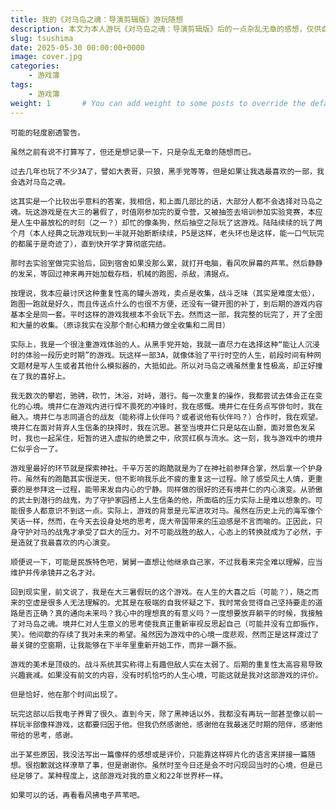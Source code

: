 ```yaml
---
title: 我的《对马岛之魂：导演剪辑版》游玩随想
description: 本文为本人游玩《对马岛之魂：导演剪辑版》后的一点杂乱无章的感想，仅供自娱自乐。
slug: tsushima
date: 2025-05-30 00:00:00+0000
image: cover.jpg
categories:
    - 游戏簿
tags:
    - 游戏簿
weight: 1       # You can add weight to some posts to override the default sorting (date descending)
---
```


	可能的轻度剧透警告。

	虽然之前有说不打算写了，但还是想记录一下，只是杂乱无章的随想而已。

	过去几年也玩了不少3A了，譬如大表哥，只狼，黑手党等等，但是如果让我选最喜欢的一部，我会选对马岛之魂。

	这其实是一个比较出乎意料的答案，我相信，和上面几部比的话，大部分人都不会选择对马岛之魂。玩这游戏是在大三的暑假了，时值刚参加完的夏令营，又被抽签去培训参加实验竞赛，本应是人生中最放松的时刻（之一？）却忙的像条狗，然后抽空之际玩了这游戏。陆陆续续的玩了两个月（本人经典之玩游戏玩到一半就开始断断续续，P5是这样，老头环也是这样，能一口气玩完的都属于是奇迹了），直到快开学才算彻底完结。

	那时去实验室做完实验后，回到宿舍如果没那么累，就打开电脑，看风吹屏幕的芦苇。然后静静的发呆，等回过神来再开始加载存档，机械的跑图，杀敌，清据点。

	按理说，我本应最讨厌这种重复性高的罐头游戏，卖点是收集，战斗乏味（其实是难度太低），跑图一跑就是好久，而且传送点什么的也很不方便，还没有一键开图的补丁，到后期的游戏内容基本全是同一套。平时这样的游戏我根本不会玩下去。然而这一部，我完整的玩完了，开了全图和大量的收集。（原谅我实在没那个耐心和精力做全收集和二周目）

	实际上，我是一个很注重游戏体验的人。从黑手党开始，我就一直尽力在选择这种“能让人沉浸时的体验一段历史时期”的游戏。玩这样一部3A，就像体验了平行时空的人生，前段时间有种网文题材是写人生或者其他什么模拟器的，大抵如此。所以对马岛之魂虽然重复性极高，却正好撞在了我的喜好上。

	我无数次的攀岩，驰骋，砍竹，沐浴，对峙，潜行。每一次重复的操作，我都尝试去体会正在变化的心境。境井仁在游戏内进行悍不畏死的冲锋时，我在感慨。境井仁在任务点写俳句时，我在融入。境井仁与志同道合的战友（能称得上伙伴吗？或者说他有伙伴吗？）合作时，我在观望。境井仁在面对背弃人生信条的抉择时，我在沉思。甚至当境井仁只是站在山巅，面对景色发呆时，我也一起呆住，短暂的进入虚拟的绝景之中，欣赏红枫与流水。这一刻，我与游戏中的境井仁似乎合一了。

	游戏里最好的环节就是探索神社。千辛万苦的跑酷就是为了在神社前参拜合掌，然后拿一个护身符。虽然有的跑酷其实很逆天，但不影响我乐此不疲的重复这一过程。除了感受风土人情，更重要的是参拜这一过程，能带来发自内心的宁静。同样做的很好的还有境井仁的内心演变。从骄傲的武士到潜行的战鬼，为了守护家园搭上人生信条的他，所面临的压力实际上是难以想象的。可能很多人都意识不到这一点。实际上，游戏的背景是元军进攻对马。虽然在历史上元的海军像个笑话一样，然而，在今天去设身处地的思考，庞大帝国带来的压迫感是不言而喻的。正因此，只身守护对马的战鬼才承受了巨大的压力。对不可能战胜的敌人，心态上的转换就成为了必然，于是造就了我最喜欢的内心演变。

	顺便说一下，可能是民族特色吧，舅舅一直想让他继承自己家，不过我看来完全难以理解，应当维护并传承镜井之名才对。

	回到现实里，前文说了，我是在大三暑假玩的这个游戏。在人生的大喜之后（可能？），随之而来的空虚是很多人无法理解的。尤其是在极端的自我怀疑之下，我时常会觉得自己坚持要走的道路是否正确？真的通向未来吗？我心中的理想真的有意义吗？一度想要放弃躺平的时候，我接触了对马岛之魂。境井仁对人生意义的思考使我真正重新审视反思起自己（可能并没有立即振作，笑）。他间歇的存续了我对未来的希望。虽然因为游戏中的心境一度悲观，然而正是这样渡过了最关键的空窗期，让我能够在下半年里重新开始工作，而非一蹶不振。

	游戏的美术是顶级的。战斗系统其实称得上有趣但敌人实在太弱了。后期的重复性太高容易导致兴趣衰减。如果没有前文的内容，没有时机恰巧的人生心境，可能这就是我对这部游戏的评价。

	但是恰好，他在那个时间出现了。

	玩完这部以后我电子养胃了很久。直到今天，除了黑神话以外，我都没有再玩一部甚至像以前一样玩半部像样游戏，这都要归因于他。但我仍然感谢他，感谢他在我最迷茫时期的陪伴，感谢他带给的思考，感谢。

	出于某些原因，我没法写出一篇像样的感想或是评价，只能靠这样碎片化的语言来拼接一篇随想。很抱歉就这样潦草了事，但是谢谢你。虽然时至今日还是会不时闪现回当时的心境，但是已经足够了。某种程度上，这部游戏对我的意义和22年世界杯一样。

	如果可以的话，再看看风拂电子芦苇吧。